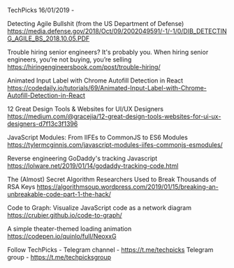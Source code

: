 TechPicks 16/01/2019 -

Detecting Agile Bullshit (from the US Department of Defense)
https://media.defense.gov/2018/Oct/09/2002049591/-1/-1/0/DIB_DETECTING_AGILE_BS_2018.10.05.PDF

Trouble hiring senior engineers? It's probably you. When hiring senior engineers, you’re not buying, you’re selling
https://hiringengineersbook.com/post/trouble-hiring/

Animated Input Label with Chrome Autofill Detection in React
https://codedaily.io/tutorials/69/Animated-Input-Label-with-Chrome-Autofill-Detection-in-React

12 Great Design Tools & Websites for UI/UX Designers
https://medium.com/@gracejia/12-great-design-tools-websites-for-ui-ux-designers-d7f13c3f1396

JavaScript Modules: From IIFEs to CommonJS to ES6 Modules
https://tylermcginnis.com/javascript-modules-iifes-commonjs-esmodules/

Reverse engineering GoDaddy's tracking Javascript
https://lolware.net/2019/01/14/godaddy-tracking-code.html

The (Almost) Secret Algorithm Researchers Used to Break Thousands of RSA Keys
https://algorithmsoup.wordpress.com/2019/01/15/breaking-an-unbreakable-code-part-1-the-hack/

Code to Graph: Visualize JavaScript code as a network diagram
https://crubier.github.io/code-to-graph/

A simple theater-themed loading animation
https://codepen.io/quinlo/full/NeoxxG

Follow TechPicks -
Telegram channel - https://t.me/techpicks
Telegram group - https://t.me/techpicksgroup